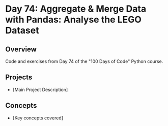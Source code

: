 # Day 74: Aggregate & Merge Data with Pandas: Analyse the LEGO Dataset

## Overview
Code and exercises from Day 74 of the "100 Days of Code" Python course.

## Projects
- [Main Project Description]

## Concepts
- [Key concepts covered]
